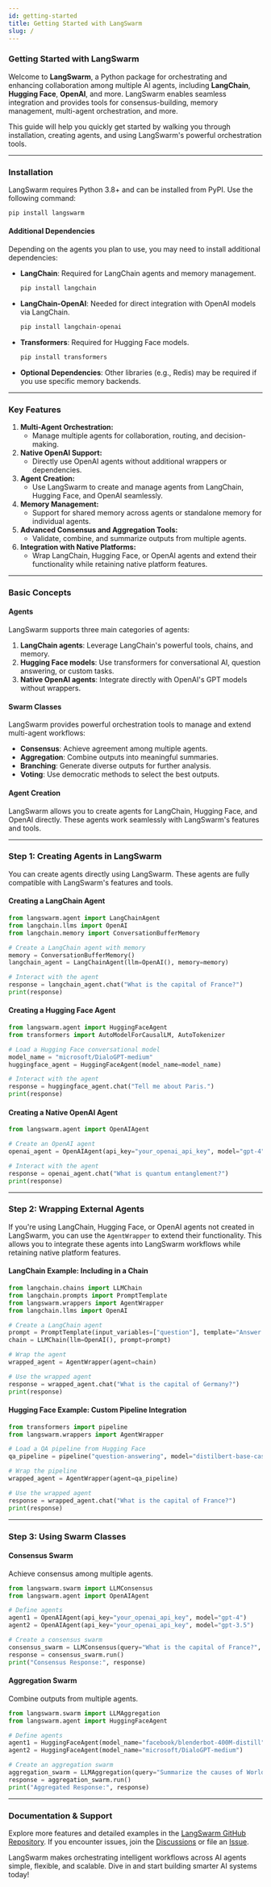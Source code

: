 ```yaml
---
id: getting-started
title: Getting Started with LangSwarm
slug: /
---
```


### **Getting Started with LangSwarm**

Welcome to **LangSwarm**, a Python package for orchestrating and enhancing collaboration among multiple AI agents, including **LangChain**, **Hugging Face**, **OpenAI**, and more. LangSwarm enables seamless integration and provides tools for consensus-building, memory management, multi-agent orchestration, and more.

This guide will help you quickly get started by walking you through installation, creating agents, and using LangSwarm's powerful orchestration tools.

---

### **Installation**

LangSwarm requires Python 3.8+ and can be installed from PyPI. Use the following command:

```bash
pip install langswarm
```

#### **Additional Dependencies**

Depending on the agents you plan to use, you may need to install additional dependencies:

- **LangChain**: Required for LangChain agents and memory management.
  ```bash
  pip install langchain
  ```

- **LangChain-OpenAI**: Needed for direct integration with OpenAI models via LangChain.
  ```bash
  pip install langchain-openai
  ```

- **Transformers**: Required for Hugging Face models.
  ```bash
  pip install transformers
  ```

- **Optional Dependencies**: Other libraries (e.g., Redis) may be required if you use specific memory backends.

---

### **Key Features**

1. **Multi-Agent Orchestration:**
   - Manage multiple agents for collaboration, routing, and decision-making.
2. **Native OpenAI Support:**
   - Directly use OpenAI agents without additional wrappers or dependencies.
3. **Agent Creation:**
   - Use LangSwarm to create and manage agents from LangChain, Hugging Face, and OpenAI seamlessly.
4. **Memory Management:**
   - Support for shared memory across agents or standalone memory for individual agents.
5. **Advanced Consensus and Aggregation Tools:**
   - Validate, combine, and summarize outputs from multiple agents.
6. **Integration with Native Platforms:**
   - Wrap LangChain, Hugging Face, or OpenAI agents and extend their functionality while retaining native platform features.

---

### **Basic Concepts**

#### **Agents**
LangSwarm supports three main categories of agents:
1. **LangChain agents**: Leverage LangChain's powerful tools, chains, and memory.
2. **Hugging Face models**: Use transformers for conversational AI, question answering, or custom tasks.
3. **Native OpenAI agents**: Integrate directly with OpenAI's GPT models without wrappers.

#### **Swarm Classes**
LangSwarm provides powerful orchestration tools to manage and extend multi-agent workflows:
- **Consensus**: Achieve agreement among multiple agents.
- **Aggregation**: Combine outputs into meaningful summaries.
- **Branching**: Generate diverse outputs for further analysis.
- **Voting**: Use democratic methods to select the best outputs.

#### **Agent Creation**
LangSwarm allows you to create agents for LangChain, Hugging Face, and OpenAI directly. These agents work seamlessly with LangSwarm's features and tools.

---

### **Step 1: Creating Agents in LangSwarm**

You can create agents directly using LangSwarm. These agents are fully compatible with LangSwarm's features and tools.

#### **Creating a LangChain Agent**
```python
from langswarm.agent import LangChainAgent
from langchain.llms import OpenAI
from langchain.memory import ConversationBufferMemory

# Create a LangChain agent with memory
memory = ConversationBufferMemory()
langchain_agent = LangChainAgent(llm=OpenAI(), memory=memory)

# Interact with the agent
response = langchain_agent.chat("What is the capital of France?")
print(response)
```

#### **Creating a Hugging Face Agent**
```python
from langswarm.agent import HuggingFaceAgent
from transformers import AutoModelForCausalLM, AutoTokenizer

# Load a Hugging Face conversational model
model_name = "microsoft/DialoGPT-medium"
huggingface_agent = HuggingFaceAgent(model_name=model_name)

# Interact with the agent
response = huggingface_agent.chat("Tell me about Paris.")
print(response)
```

#### **Creating a Native OpenAI Agent**
```python
from langswarm.agent import OpenAIAgent

# Create an OpenAI agent
openai_agent = OpenAIAgent(api_key="your_openai_api_key", model="gpt-4")

# Interact with the agent
response = openai_agent.chat("What is quantum entanglement?")
print(response)
```

---

### **Step 2: Wrapping External Agents**

If you're using LangChain, Hugging Face, or OpenAI agents not created in LangSwarm, you can use the `AgentWrapper` to extend their functionality. This allows you to integrate these agents into LangSwarm workflows while retaining native platform features.

#### **LangChain Example: Including in a Chain**
```python
from langchain.chains import LLMChain
from langchain.prompts import PromptTemplate
from langswarm.wrappers import AgentWrapper
from langchain.llms import OpenAI

# Create a LangChain agent
prompt = PromptTemplate(input_variables=["question"], template="Answer this: {question}")
chain = LLMChain(llm=OpenAI(), prompt=prompt)

# Wrap the agent
wrapped_agent = AgentWrapper(agent=chain)

# Use the wrapped agent
response = wrapped_agent.chat("What is the capital of Germany?")
print(response)
```

#### **Hugging Face Example: Custom Pipeline Integration**
```python
from transformers import pipeline
from langswarm.wrappers import AgentWrapper

# Load a QA pipeline from Hugging Face
qa_pipeline = pipeline("question-answering", model="distilbert-base-cased-distilled-squad")

# Wrap the pipeline
wrapped_agent = AgentWrapper(agent=qa_pipeline)

# Use the wrapped agent
response = wrapped_agent.chat("What is the capital of France?")
print(response)
```

---

### **Step 3: Using Swarm Classes**

#### **Consensus Swarm**
Achieve consensus among multiple agents.

```python
from langswarm.swarm import LLMConsensus
from langswarm.agent import OpenAIAgent

# Define agents
agent1 = OpenAIAgent(api_key="your_openai_api_key", model="gpt-4")
agent2 = OpenAIAgent(api_key="your_openai_api_key", model="gpt-3.5")

# Create a consensus swarm
consensus_swarm = LLMConsensus(query="What is the capital of France?", clients=[agent1, agent2])
response = consensus_swarm.run()
print("Consensus Response:", response)
```

#### **Aggregation Swarm**
Combine outputs from multiple agents.

```python
from langswarm.swarm import LLMAggregation
from langswarm.agent import HuggingFaceAgent

# Define agents
agent1 = HuggingFaceAgent(model_name="facebook/blenderbot-400M-distill")
agent2 = HuggingFaceAgent(model_name="microsoft/DialoGPT-medium")

# Create an aggregation swarm
aggregation_swarm = LLMAggregation(query="Summarize the causes of World War II.", clients=[agent1, agent2])
response = aggregation_swarm.run()
print("Aggregated Response:", response)
```

---

### **Documentation & Support**

Explore more features and detailed examples in the [LangSwarm GitHub Repository](https://github.com/your-repo/langswarm). If you encounter issues, join the [Discussions](https://github.com/your-repo/langswarm/discussions) or file an [Issue](https://github.com/your-repo/langswarm/issues).

LangSwarm makes orchestrating intelligent workflows across AI agents simple, flexible, and scalable. Dive in and start building smarter AI systems today!
